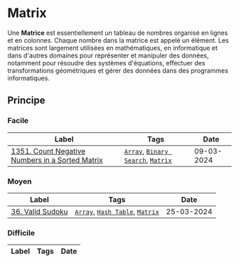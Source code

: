# Matrix

Une **Matrice** est essentiellement un tableau de nombres organisé en lignes et en colonnes. Chaque nombre dans la matrice est appelé un élément. Les matrices sont largement utilisées en mathématiques, en informatique et dans d'autres domaines pour représenter et manipuler des données, notamment pour résoudre des systèmes d'équations, effectuer des transformations géométriques et gérer des données dans des programmes informatiques.

## Principe

### Facile

| Label                                                                                                                         | Tags                                                                                  | Date       |
| ----------------------------------------------------------------------------------------------------------------------------- | ------------------------------------------------------------------------------------- | ---------- |
| [1351. Count Negative Numbers in a Sorted Matrix](../Probleme/1351.%20Count%20Negative%20Numbers%20in%20a%20Sorted%20Matrix/) | [`Array`](./array.md), [`Binary Search`](./binary_search.md), [`Matrix`](./matrix.md) | 09-03-2024 |

### Moyen

| Label                                                   | Tags                                                                            | Date       |
| ------------------------------------------------------- | ------------------------------------------------------------------------------- | ---------- |
| [36. Valid Sudoku](../Probleme/0036.%20Valid%20Sudoku/) | [`Array`](./array.md), [`Hash Table`](./hash_table.md), [`Matrix`](./matrix.md) | 25-03-2024 |

### Difficile

| Label | Tags | Date |
| ----- | ---- | ---- |
